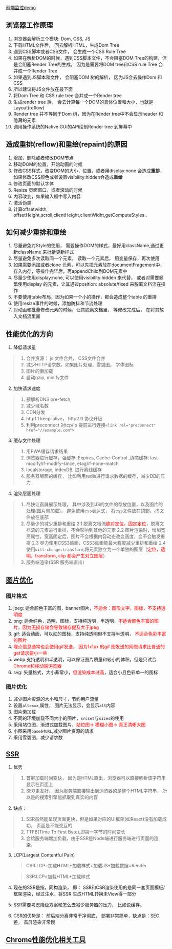 [前端监控demo](https://github.com/LianjiaTech/fee)

## 浏览器工作原理
1. 浏览器会解析三个模块: Dom, CSS, JS
2. 下载HTML文件后， 回去解析HTML，生成Dom Tree
3. 遇到CSS脚本或者CSS文件， 会生成一个CSS Rule Tree
4. 如果在解析DOM的时候，遇到CSS脚本文件，不会阻塞DOM Tree的构建，但是会阻塞Render Tree的生成， 因为是需要将DOM tree和CSS rule Tree 合并成一个Render Tree
5. 如果遇到JS脚本和文件， 会阻塞DOM 树的解析， 因为JS会去操作Dom 和 CSS
6. 所以建议将JS文件放在最下面
7. 将Dom Tree 和 CSS rule tree 合并成一个Render tree
8. 生成render tree 后， 会去计算每一个DOM的具体位置和大小，也就是Layout(reflow)
9. Render tree 并不等同于Dom 树，因为在Render tree中不会显示header 和隐藏的元素
10. 调用操作系统的Native GUI的API绘制Render tree 到屏幕中

## 造成重排(reflow)和重绘(repaint)的原因
1. 增加，删除或者修改DOM节点
2. 移动DOM的位置，开始动画的时候
3. 修改CSS样式，改变DOM的大小，位置，或者用display:none 会造成**重排**， 如果修改CSS颜色或者设置visibility:hidden会造成**重绘**
4. 修改页面的默认字体
5. Resize 页面窗口，或者滚动的时候
6. 内容改变，如果输入框中写入内容
7. 激活伪类
8. 计算offsetwidth, offsetHeight,scroll,clientHeight,clientWidht,getComputeStyles..

## 如何减少重排和重绘
1. 尽量避免对Style的使用， 需要操作DOM的样式，最好用className,通过更新className 来批量更新样式
2. 尽量避免多次读取同一个元素， 读取一个元素后， 用变量保存，再次使用
3. 如果需要添加或者clone 元素，可以先把元素放在documentFragement中，存入内存，等操作完毕后，再appendChild到DOM元素中
4. 尽量少使用display:none, 可以使用visibility:hidden 来代替， 或者对需要频繁使用display 的元素，让其通过position: absolute/fixed 来脱离文档流在操作
5. 不要使用table布局，因为如果一个小的操作，都会造成整个table 的重排
6. 使用resize事件的时候，添加防抖和节流处理
7. 对动画和批量修改元素的时候，让其脱离文档里， 等修改完成后， 在将其放入文档流里面

## 性能优化的方向
1. 降低请求量
> 1. 合并资源： js 文件合并， CSS文件合并
> 2. 减少HTTP请求数，如果图片处理，雪碧图， 字体图标
> 3. 图片的懒加载
> 4. 启动gzip, minify文件
2. 加快请求速度
> 1. 预解析DNS pre-fetch, 
> 2. 减少域名数
> 3. CDN分发
> 4. http1.1 keep-alive， http2.0 协议升级
> 5. 利用preconnect 对tcp/ip 提前进行连接`<link rel="preconnect" href="//example.com">`
3. 缓存文件处理
> 1. 用PWA缓存请求结果
> 2. 浏览器进行缓存，强缓存: Expires, Cache-Control ,协商缓存: last-modify/if-modify-since, etag/if-none-match
> 3. localstorage, indexDB, 进行离线缓存
> 4. 服务器层面的缓存， 比如利用redis进行请求数据的缓存，减少DB的压力
4. 渲染层面处理
> 1. 尽快让首屏展示处理， 其中涉及到JS的文件的存放位置，以及图片的处理(图片懒加载)， 避免使用css表达式， 将css文件放在顶部，JS文件放在底部
> 2. 尽量少的减少重排和重绘
> 2.1 脱离文档流<font color=red>绝对定位，固定定位</font>，脱离文档流的元素进行重排，不会影响到其他的元素
> 2.2 图片渲染时，增加宽高属性，宽高固定后，图片不会根据内容动态改变高度，变不会触发重排
> 2.3 尽力使用CSS3动画，CSS3动画能最大程度减少重排和重绘
> 2.4 使用`will-change:transform`,将元素独立为一个单独的图层（<font color=red>定位，透明，transform, clip 都会产生对立图层</font>）
> 3. 服务端渲染(SSR 服务端直出)

## [图片优化](https://mp.weixin.qq.com/s/wJxj5QbOHwH9cKmqU5eSQw)

### 图片格式
1. jpeg: 适合颜色丰富的图，banner图片，<font color=red>不适合：图形文字，图标，不支持透明度</font>
2. png: 适合纯色，透明，图标，支持纯透明，半透明，<font color=red>不适合颜色丰富的图片，因为无损存储会导致储存提及大于jpeg</font>
3. gif: 适合动画，可以动的图标，支持纯透明但不支持半透明， <font color=red>不适合色彩丰富的图片</font>
4. <font color=red>埋点信息通常也会使用gif发送， 因为1x1px 的gif 图发送的网络请求比普通的get请求要小一些</font>
5. webp:支持透明和半透明，可以保证图片质量和较小的体积，但是只试合<font color=red>Chrome和移动端浏览器</font>
6. svg: 矢量格式，大小非常小，<font color=red>但渲染成本过高</font>，适合小且色彩单一的图标

### 图片优化
1. 减少图片资源的大小和尺寸，节约用户流量
2. 设置`alt=xxx`,属性， 图片无法显示，会显示`alt`内容
3. 图片懒加载
4. 不同的环境加载不同大小的图片，`srcset`与`sizes`的使用
5. 采用站位图，渐进式加载图片，<font color=red>站位图-> 模糊小图-> 真正清晰大图</font>
6. 小图采用`base64URL`,减少图片资源的请求
7. 采用雪碧图，减少请求数

## [SSR](https://zhuanlan.zhihu.com/p/90746589)
1. 优势
> 1. 首屏加载时间变快， 因为是HTML直出，浏览器可以直接解析该字符串显示在页面上
> 2. SEO更友好， 因为服务端直接输出到浏览器的是整个HTML字符串， 所以是的搜索引擎能抓取到真实的内容
2. 缺点：
> 1. SSR虽然能呈现页面更快，但是如果对应的UI框架(如React)没有加载成功， 页面是不能交互的
> 2. TTFB(Time To First Byte),即第一字节的时间变长
> 3. 会给服务端增加负载，由于SSR是Node端进行服务端进行页面的渲染， 
3. LCP(Largest Contentful Pain)
   > CSR:LCP=加载HTML+加载样式+加载JS+加载数据+Render
   
   > SSR:LCP=加载HTML+加载样式
4. 现在的SSR是指，同构渲染， 即： SSR和CSR渲染使用的是同一套页面模板/框架渲染，经过注水，将SSR 生成HTML转换未View得一部分
5. SSR需要考虑降级方案和怎么去减少服务器的压力， 比如说缓存。 
6. CSR的优势是： 前后端分离非常干净彻底， 部署非常简单，缺点是：SEO差， 首屏渲染非常慢

## [Chrome性能优化相关工具](https://mp.weixin.qq.com/s/wJxj5QbOHwH9cKmqU5eSQw)
   